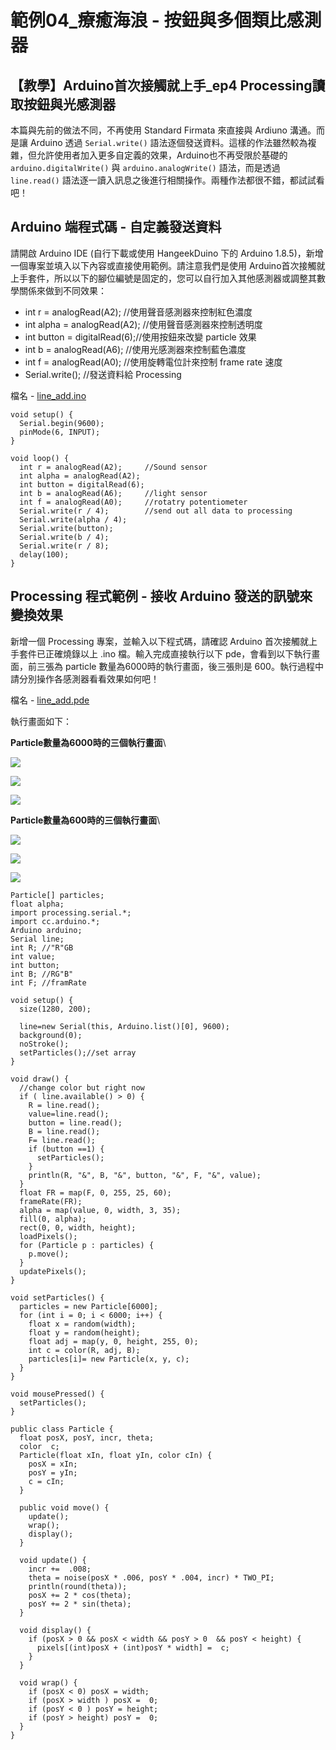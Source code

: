 # 範例04\_療癒海浪 - 按鈕與多個類比感測器

## 【教學】Arduino首次接觸就上手\_ep4 Processing讀取按鈕與光感測器

本篇與先前的做法不同，不再使用 Standard Firmata 來直接與 Ardiuno 溝通。而是讓 Arduino 透過 `Serial.write()` 語法逐個發送資料。這樣的作法雖然較為複雜，但允許使用者加入更多自定義的效果，Arduino也不再受限於基礎的 `arduino.digitalWrite()` 與 `arduino.analogWrite()` 語法，而是透過 `line.read()` 語法逐一讀入訊息之後進行相關操作。兩種作法都很不錯，都試試看吧！

## Arduino 端程式碼 - 自定義發送資料

請開啟 Arduino IDE (自行下載或使用 HangeekDuino 下的 Arduino 1.8.5)，新增一個專案並填入以下內容或直接使用範例。請注意我們是使用 Arduino首次接觸就上手套件，所以以下的腳位編號是固定的，您可以自行加入其他感測器或調整其數學關係來做到不同效果：

* int r = analogRead(A2);     //使用聲音感測器來控制紅色濃度
* int alpha = analogRead(A2); //使用聲音感測器來控制透明度
* int button = digitalRead(6);//使用按鈕來改變 particle 效果 
* int b = analogRead(A6);     //使用光感測器來控制藍色濃度
* int f = analogRead(A0);     //使用旋轉電位計來控制 frame rate 速度
* Serial.write();             //發送資料給 Processing

檔名 - [line_add.ino](https://github.com/cavedunissin/boson/tree/master/processing_arduino/example/wave)

```
void setup() {
  Serial.begin(9600);
  pinMode(6, INPUT);
}

void loop() {
  int r = analogRead(A2);     //Sound sensor
  int alpha = analogRead(A2); 
  int button = digitalRead(6);
  int b = analogRead(A6);     //light sensor
  int f = analogRead(A0);     //rotatry potentiometer
  Serial.write(r / 4);        //send out all data to processing
  Serial.write(alpha / 4);
  Serial.write(button);
  Serial.write(b / 4);
  Serial.write(r / 8);
  delay(100);
}
```

## Processing 程式範例 - 接收 Arduino 發送的訊號來變換效果

新增一個 Processing 專案，並輸入以下程式碼，請確認 Arduino 首次接觸就上手套件已正確燒錄以上 .ino 檔。輸入完成直接執行以下 pde，會看到以下執行畫面，前三張為 particle 數量為6000時的執行畫面，後三張則是 600。執行過程中請分別操作各感測器看看效果如何吧！

檔名 - [line_add.pde](https://github.com/cavedunissin/boson/tree/master/processing_arduino/example/wave)

執行畫面如下：

**Particle數量為6000時的三個執行畫面**\


![](../../.gitbook/assets/processing_arduino_ex04\_01.png)

![](../../.gitbook/assets/processing_arduino_ex04\_02.png)

![](../../.gitbook/assets/processing_arduino_ex04\_03.png)

**Particle數量為600時的三個執行畫面**\


![](../../.gitbook/assets/processing_arduino_ex04\_04.png)

![](../../.gitbook/assets/processing_arduino_ex04\_05.png)

![](../../.gitbook/assets/processing_arduino_ex04\_06.png)

```
Particle[] particles;
float alpha;
import processing.serial.*;
import cc.arduino.*;
Arduino arduino;
Serial line;  
int R; //"R"GB
int value;
int button;
int B; //RG"B"
int F; //framRate

void setup() {
  size(1280, 200);

  line=new Serial(this, Arduino.list()[0], 9600);
  background(0);
  noStroke();
  setParticles();//set array
}

void draw() {
  //change color but right now
  if ( line.available() > 0) {
    R = line.read();
    value=line.read();
    button = line.read();
    B = line.read();
    F= line.read();
    if (button ==1) {
      setParticles();
    }
    println(R, "&", B, "&", button, "&", F, "&", value);
  }
  float FR = map(F, 0, 255, 25, 60);
  frameRate(FR);
  alpha = map(value, 0, width, 3, 35);
  fill(0, alpha);
  rect(0, 0, width, height);
  loadPixels();
  for (Particle p : particles) {
    p.move();
  }
  updatePixels();
}

void setParticles() {
  particles = new Particle[6000];
  for (int i = 0; i < 6000; i++) {  
    float x = random(width);
    float y = random(height);
    float adj = map(y, 0, height, 255, 0);
    int c = color(R, adj, B);
    particles[i]= new Particle(x, y, c);
  }
}

void mousePressed() {
  setParticles();
}

public class Particle {
  float posX, posY, incr, theta;
  color  c;
  Particle(float xIn, float yIn, color cIn) {
    posX = xIn;
    posY = yIn;
    c = cIn;
  }

  public void move() {
    update();
    wrap();
    display();
  }

  void update() {
    incr +=  .008;
    theta = noise(posX * .006, posY * .004, incr) * TWO_PI;
    println(round(theta));
    posX += 2 * cos(theta);
    posY += 2 * sin(theta);
  }

  void display() {
    if (posX > 0 && posX < width && posY > 0  && posY < height) {
      pixels[(int)posX + (int)posY * width] =  c;
    }
  }

  void wrap() {
    if (posX < 0) posX = width;
    if (posX > width ) posX =  0;
    if (posY < 0 ) posY = height;
    if (posY > height) posY =  0;
  }
}
```
